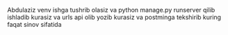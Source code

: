 Abdulaziz venv ishga tushrib olasiz 
va python manage.py runserver qilib ishladib kurasiz va urls api olib yozib kurasiz va postminga tekshirib kuring faqat sinov sifatida  
